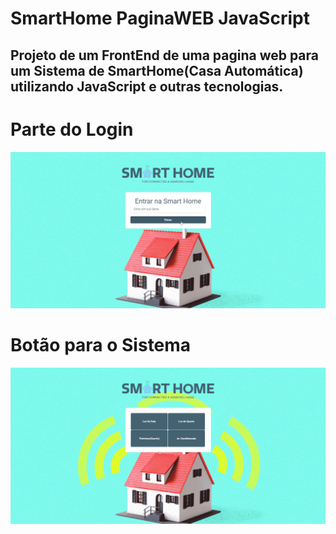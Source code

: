 # SmartHome PaginaWEB JavaScript
## Projeto de um FrontEnd de uma pagina web para um Sistema de SmartHome(Casa Automática) utilizando JavaScript e outras tecnologias.
# Parte do Login
![ProjetoImagem1](https://github.com/CleytonJrB/SmartHome-WEB-JavaScript/blob/master/SmartHome-1.png)
# Botão para o Sistema
![ProjetoImagem1](https://github.com/CleytonJrB/SmartHome-WEB-JavaScript/blob/master/SmartHome-2.png)
